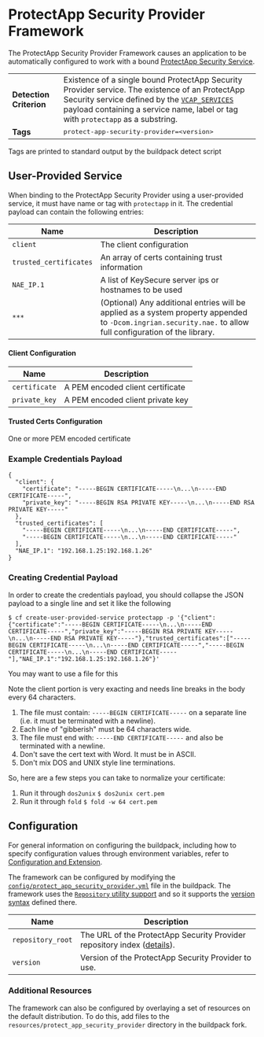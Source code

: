 # ProtectApp Security Provider Framework
The ProtectApp Security Provider Framework causes an application to be automatically configured to work with a bound [ProtectApp Security Service][].

<table>
  <tr>
    <td><strong>Detection Criterion</strong></td>
    <td>Existence of a single bound ProtectApp Security Provider service. The existence of an ProtectApp Security service defined by the <a href="http://docs.cloudfoundry.org/devguide/deploy-apps/environment-variable.html#VCAP-SERVICES"><code>VCAP_SERVICES</code></a> payload containing a service name, label or tag with <code>protectapp</code> as a substring.
</td>
  </tr>
  <tr>
    <td><strong>Tags</strong></td>
    <td><tt>protect-app-security-provider=&lt;version&gt;</tt></td>
  </tr>
</table>
Tags are printed to standard output by the buildpack detect script

## User-Provided Service
When binding to the ProtectApp Security Provider using a user-provided service, it must have name or tag with `protectapp` in it. The credential payload can contain the following entries:

| Name | Description
| ---- | -----------
| `client` | The client configuration
| `trusted_certificates` | An array of certs containing trust information
| `NAE_IP.1` | A list of KeySecure server ips or hostnames to be used
| `***` | (Optional) Any additional entries will be applied as a system property appended to `-Dcom.ingrian.security.nae.` to allow full configuration of the library.

#### Client Configuration
| Name | Description
| ---- | -----------
| `certificate` | A PEM encoded client certificate
| `private_key` | A PEM encoded client private key

#### Trusted Certs Configuration
One or more PEM encoded certificate

### Example Credentials Payload
```
{
  "client": {
    "certificate": "-----BEGIN CERTIFICATE-----\n...\n-----END CERTIFICATE-----",
    "private_key": "-----BEGIN RSA PRIVATE KEY-----\n...\n-----END RSA PRIVATE KEY-----"
  },
  "trusted_certificates": [
    "-----BEGIN CERTIFICATE-----\n...\n-----END CERTIFICATE-----",
    "-----BEGIN CERTIFICATE-----\n...\n-----END CERTIFICATE-----"
  ],
  "NAE_IP.1": "192.168.1.25:192.168.1.26"
}
```

### Creating Credential Payload
In order to create the credentials payload, you should collapse the JSON payload to a single line and set it like the following

```
$ cf create-user-provided-service protectapp -p '{"client":{"certificate":"-----BEGIN CERTIFICATE-----\n...\n-----END CERTIFICATE-----","private_key":"-----BEGIN RSA PRIVATE KEY-----\n...\n-----END RSA PRIVATE KEY-----"},"trusted_certificates":["-----BEGIN CERTIFICATE-----\n...\n-----END CERTIFICATE-----","-----BEGIN CERTIFICATE-----\n...\n-----END CERTIFICATE-----"],"NAE_IP.1":"192.168.1.25:192.168.1.26"}'
```

You may want to use a file for this

Note the client portion is very exacting and needs line breaks in the body every 64 characters.

1. The file must contain:
`-----BEGIN CERTIFICATE-----`
on a separate line (i.e. it must be terminated with a newline).
1. Each line of "gibberish" must be 64 characters wide.
1. The file must end with:
`-----END CERTIFICATE-----`
and also be terminated with a newline.
1. Don't save the cert text with Word. It must be in ASCII.
1. Don't mix DOS and UNIX style line terminations.

So, here are a few steps you can take to normalize your certificate:

1. Run it through `dos2unix`
`$ dos2unix cert.pem`
1. Run it through `fold`
`$ fold -w 64 cert.pem`

## Configuration
For general information on configuring the buildpack, including how to specify configuration values through environment variables, refer to [Configuration and Extension][].

The framework can be configured by modifying the [`config/protect_app_security_provider.yml`][] file in the buildpack. The framework uses the [`Repository` utility support][repositories] and so it supports the [version syntax][] defined there.

| Name | Description
| ---- | -----------
| `repository_root` | The URL of the ProtectApp Security Provider repository index ([details][repositories]).
| `version` | Version of the ProtectApp Security Provider to use.

### Additional Resources
The framework can also be configured by overlaying a set of resources on the default distribution.  To do this, add files to the `resources/protect_app_security_provider` directory in the buildpack fork.

[`config/protect_app_security_provider.yml`]: ../config/protect_app_security_provider.yml
[ProtectApp Security Service]: https://safenet.gemalto.com/data-encryption/protectapp-application-protection/
[Configuration and Extension]: ../README.md#configuration-and-extension
[repositories]: extending-repositories.md
[version syntax]: extending-repositories.md#version-syntax-and-ordering
